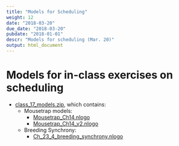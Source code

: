 ```yaml
---
title: "Models for Scheduling"
weight: 12
date: "2018-03-20"
due_date: "2018-03-20"
pubdate: "2018-01-01"
descr: "Models for scheduling (Mar. 20)"
output: html_document
---
```

# Models for in-class exercises on scheduling

* [class_17_models.zip](/models/class_17/class_17_models.zip), which contains:
  * Mousetrap models:
    * [Mousetrap_Ch14.nlogo](/models/class_17/Mousetrap_Ch14.nlogo)
    * [Mousetrap_Ch14_v2.nlogo](/models/class_17/Mousetrap_Ch14_v2.nlogo)
  * Breeding Synchrony:
    * [Ch_23_4_breeding_synchrony.nlogo](/models/class_23/Ch_23_4_breeding_synchrony.nlogo)
